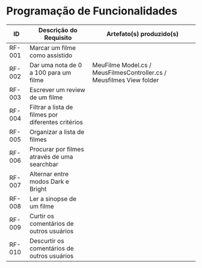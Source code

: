 # Programação de Funcionalidades

|ID    | Descrição do Requisito  | Artefato(s) produzido(s) |
|------|-----------------------------------------|----|
|RF-001| Marcar um filme como assistido | | 
|RF-002| Dar uma nota de 0 a 100 para um filme   | MeuFilme Model.cs / MeusFilmesController.cs / Meusfilmes View folder |
|RF-003| Escrever um review de um filme | |
|RF-004| Filtrar a lista de filmes por diferentes critérios | |
|RF-005| Organizar a lista de filmes | |
|RF-006| Procurar por filmes através de uma searchbar | |
|RF-007| Alternar entre modos Dark e Bright | |
|RF-008| Ler a sinopse de um filme | |
|RF-009| Curtir os comentários de outros usuários | |
|RF-010| Descurtir os comentários de outros usuários | |



